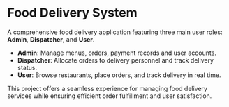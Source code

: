 # Food Delivery System

A comprehensive food delivery application featuring three main user roles: **Admin**, **Dispatcher**, and **User**. 

- **Admin**: Manage menus, orders, payment records and user accounts. 
- **Dispatcher**: Allocate orders to delivery personnel and track delivery status. 
- **User**: Browse restaurants, place orders, and track delivery in real time. 

This project offers a seamless experience for managing food delivery services while ensuring efficient order fulfillment and user satisfaction.
